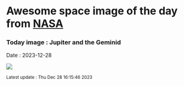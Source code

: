 
# Awesome space image of the day from [NASA](https://api.nasa.gov/)

### Today image : Jupiter and the Geminid
Date : 2023-12-28

![](https://apod.nasa.gov/apod/image/2312/G0030446_1100.jpg)

<small>Latest update : Thu Dec 28 16:15:46 2023</small>
        